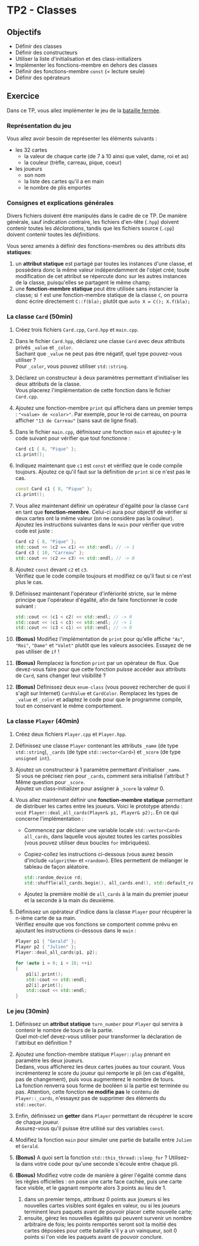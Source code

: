 # TP2 - Classes

## Objectifs

- Définir des classes
- Définir des constructeurs
- Utiliser la liste d'initialisation et des class-initializers
- Implémenter les fonctions-membre en dehors des classes
- Définir des fonctions-membre `const` (= lecture seule)
- Définir des opérateurs

## Exercice

Dans ce TP, vous allez implémenter le jeu de la [bataille fermée](https://www.youtube.com/watch?v=lS0dpe4GKTY).

### Représentation du jeu

Vous allez avoir besoin de représenter les éléments suivants :

- les 32 cartes
    - la valeur de chaque carte (de 7 à 10 ainsi que valet, dame, roi et as)
    - la couleur (trèfle, carreau, pique, coeur)
- les joueurs
    - son nom
    - la liste des cartes qu'il a en main
    - le nombre de plis emportés

### Consignes et explications générales 

Divers fichiers doivent être manipulés dans le cadre de ce TP. De manière générale, sauf indication contraire, les fichiers d'en-tête (`.hpp`) doivent contenir toutes les *déclarations*, tandis que les fichiers source (`.cpp`) doivent contenir toutes les *définitions*.

Vous serez amenés à définir des fonctions-membres ou des attributs dits **statiques**:

1. un **attribut statique** est partagé par toutes les instances d'une classe, et possèdera donc la même valeur indépendamment de l'objet créé; toute modification de cet attribut se répercute donc sur les autres instances de la classe, puisqu'elles se partagent le même champ;
1. une **fonction-membre statique** peut être utilisée sans instancier la classe; si `f` est une fonction-membre statique de la classe `C`, on pourra donc écrire directement `C::f(bla);` plutôt que `auto X = C(); X.f(bla);`
    
### La classe `Card` (50min)

1. Créez trois fichiers `Card.cpp`, `Card.hpp` et `main.cpp`.
2. Dans le fichier `Card.hpp`, déclarez une classe `Card` avec deux attributs privés `_value` et `_color`.  
Sachant que `_value` ne peut pas être négatif, quel type pouvez-vous utiliser ?  
Pour `_color`, vous pouvez utiliser `std::string`.
3. Déclarez un constructeur à deux paramètres permettant d'initialiser les deux attributs de la classe.  
Vous placerez l'implémentation de cette fonction dans le fichier `Card.cpp`.
4. Ajoutez une fonction-membre `print` qui affichera dans un premier temps : `"<value> de <color>"`. Par exemple, pour le roi de carreau, on pourra afficher `"13 de Carreau"` (sans saut de ligne final).
5. Dans le fichier `main.cpp`, définissez une fonction `main` et ajoutez-y le code suivant pour vérifier que tout fonctionne :

    ```cpp
    Card c1 { 8, "Pique" };
    c1.print();
    ```

6. Indiquez maintenant que `c1` est `const` et vérifiez que le code compile toujours. Ajoutez ce qu'il faut sur la définition de `print` si ce n'est pas le cas.

    ```cpp
    const Card c1 { 8, "Pique" };
    c1.print();
    ```

7. Vous allez maintenant définir un opérateur d'égalité pour la classe `Card` en tant que **fonction-membre**. Celui-ci aura pour objectif de vérifier si deux cartes ont la même valeur (on ne considère pas la couleur).  
Ajoutez les instructions suivantes dans le `main` pour vérifier que votre code est juste :

    ```cpp
    Card c2 { 8, "Pique" };
    std::cout << (c2 == c1) << std::endl; // -> 1
    Card c3 { 10, "Carreau" };
    std::cout << (c2 == c3) << std::endl; // -> 0 
    ```

8. Ajoutez `const` devant `c2` et `c3`.  
Vérifiez que le code compile toujours et modifiez ce qu'il faut si ce n'est plus le cas.
9. Définissez maintenant l'opérateur d'infériorité stricte, sur le même principe que l'opérateur d'égalité, afin de faire fonctionner le code suivant :

    ```cpp
    std::cout << (c1 < c2) << std::endl; // -> 0
    std::cout << (c1 < c3) << std::endl; // -> 1
    std::cout << (c3 < c1) << std::endl; // -> 0
    ```

10. **(Bonus)** Modifiez l'implémentation de `print` pour qu'elle affiche `"As"`, `"Roi"`, `"Dame"` et `"Valet"` plutôt que les valeurs associées.
Essayez de ne pas utiliser de `if` !
11. **(Bonus)** Remplacez la fonction `print` par un opérateur de flux. 
Que devez-vous faire pour que cette fonction puisse accéder aux attributs de `Card`, sans changer leur visibilité ?
12. **(Bonus)** Définissez deux `enum-class` (vous pouvez rechercher de quoi il s'agit sur Internet) `CardValue` et `CardColor`.
Remplacez les types de `_value` et `_color` et adaptez le code pour que le programme compile, tout en conservant le même comportement.

### La classe `Player` (40min)

1. Créez deux fichiers `Player.cpp` et `Player.hpp`.
2. Définissez une classe `Player` contenant les attributs `_name` (de type `std::string`), `_cards` (de type `std::vector<Card>`) et `_score` (de type `unsigned int`).
3. Ajoutez un constructeur à 1 paramètre permettant d'initialiser `_name`.  
Si vous ne précisez rien pour `_cards`, comment sera initialisé l'attribut ?  
Même question pour `_score`.  
Ajoutez un class-initializer pour assigner à `_score` la valeur 0.
4. Vous allez maintenant définir une **fonction-membre statique** permettant de distribuer les cartes entre les joueurs. Voici le prototype attendu : `void Player::deal_all_cards(Player& p1, Player& p2);`. 
En ce qui concerne l'implémentation :
    - Commencez par déclarer une variable locale `std::vector<Card> all_cards`, dans laquelle vous ajoutez toutes les cartes possibles (vous pouvez utiliser deux boucles `for` imbriquées).
    - Copiez-collez les instructions ci-dessous (vous aurez besoin d'include `<algorithm>` et `<random>`). Elles permettent de mélanger le tableau de façon aléatoire.

        ```cpp
        std::random_device rd;
        std::shuffle(all_cards.begin(), all_cards.end(), std::default_random_engine(rd()));
        ```
    
    - Ajoutez la première moitié de `all_cards` à la main du premier joueur et la seconde à la main du deuxième.
5. Définissez un opérateur d'indice dans la classe `Player` pour récupérer la n-ième carte de sa main.  
Vérifiez ensuite que vos fonctions se comportent comme prévu en ajoutant les instructions ci-dessous dans le `main` :

    ```cpp
    Player p1 { "Gerald" };
    Player p2 { "Julien" };
    Player::deal_all_cards(p1, p2);

    for (auto i = 0; i < 16; ++i)
    {
        p1[i].print();
        std::cout << std::endl;
        p2[i].print();
        std::cout << std::endl;
    }
    ```

### Le jeu (30min) 

1. Définissez un **attribut statique** `turn_number` pour `Player` qui servira à contenir le nombre de tours de la partie.  
Quel mot-clef devez-vous utiliser pour transformer la déclaration de l'attribut en définition ?
2. Ajoutez une fonction-membre statique `Player::play` prenant en paramètre les deux joueurs.  
Dedans, vous afficherez les deux cartes jouées au tour courant.
Vous incrémenterez le score du joueur qui remporte le pli (en cas d'égalité, pas de changement), puis vous augmenterez le nombre de tours.  
La fonction renverra sous forme de booléen si la partie est terminée ou pas.
Attention, cette fonction **ne modifie pas** le contenu de `Player::_cards`, n'essayez pas de supprimer des éléments du `std::vector`.
4. Enfin, définissez un **getter** dans `Player` permettant de récupérer le score de chaque joueur.  
Assurez-vous qu'il puisse être utilisé sur des variables `const`. 
5. Modifiez la fonction `main` pour simuler une partie de bataille entre `Julien` et `Gerald`.
6. **(Bonus)** A quoi sert la fonction `std::this_thread::sleep_for` ?
Utilisez-la dans votre code pour qu'une seconde s'écoule entre chaque pli.
7. **(Bonus)** Modifiez votre code de manière à gérer l'égalité comme dans les règles officielles : on pose une carte face cachée, puis une carte face visible, et le gagnant remporte alors 3 points au lieu de 1.

    1. dans un premier temps, attribuez 0 points aux joueurs si les nouvelles cartes visibles sont égales en valeur, ou si les joueurs terminent leurs paquets avant de pouvoir placer cette nouvelle carte;
    1. ensuite, gérez les nouvelles égalités qui peuvent survenir un nombre arbitraire de fois; les points remportés seront soit la moitié des cartes déposées pour cette bataille s'il y a un vainqueur, soit 0 points si l'on vide les paquets avant de pouvoir conclure.
